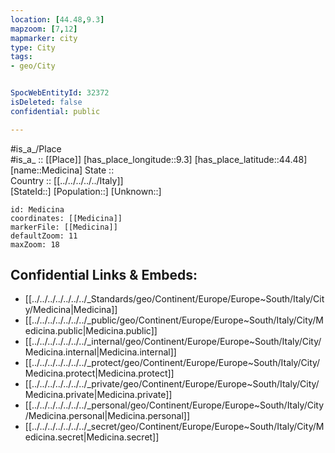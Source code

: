 ```yaml
---
location: [44.48,9.3] 
mapzoom: [7,12] 
mapmarker: city 
type: City
tags:
- geo/City


SpocWebEntityId: 32372
isDeleted: false
confidential: public

---
```

#is_a_/Place  
#is_a_ :: [[Place]] 
[has_place_longitude::9.3] 
[has_place_latitude::44.48] 
[name::Medicina] 
State ::  
Country :: [[../../../../../Italy]]  
[StateId::] 
[Population::] 
[Unknown::] 


```leaflet
id: Medicina
coordinates: [[Medicina]] 
markerFile: [[Medicina]] 
defaultZoom: 11 
maxZoom: 18
```


## Confidential Links & Embeds: 
- [[../../../../../../../_Standards/geo/Continent/Europe/Europe~South/Italy/City/Medicina|Medicina]] 
- [[../../../../../../../_public/geo/Continent/Europe/Europe~South/Italy/City/Medicina.public|Medicina.public]] 
- [[../../../../../../../_internal/geo/Continent/Europe/Europe~South/Italy/City/Medicina.internal|Medicina.internal]] 
- [[../../../../../../../_protect/geo/Continent/Europe/Europe~South/Italy/City/Medicina.protect|Medicina.protect]] 
- [[../../../../../../../_private/geo/Continent/Europe/Europe~South/Italy/City/Medicina.private|Medicina.private]] 
- [[../../../../../../../_personal/geo/Continent/Europe/Europe~South/Italy/City/Medicina.personal|Medicina.personal]] 
- [[../../../../../../../_secret/geo/Continent/Europe/Europe~South/Italy/City/Medicina.secret|Medicina.secret]] 
